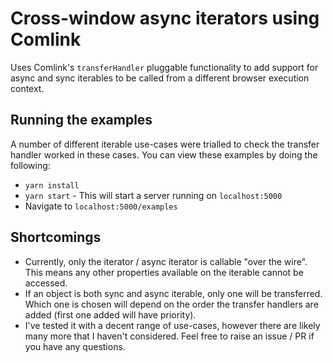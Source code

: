 # Cross-window async iterators using Comlink

Uses Comlink's `transferHandler` pluggable functionality to add support for async and sync iterables to be called from a different browser execution context.

## Running the examples

A number of different iterable use-cases were trialled to check the transfer handler worked in these cases. You can view these examples by doing the following:

- `yarn install`
- `yarn start` - This will start a server running on `localhost:5000`
- Navigate to `localhost:5000/examples`

## Shortcomings

- Currently, only the iterator / async iterator is callable "over the wire". This means any other properties available on the iterable cannot be accessed.
- If an object is both sync and async iterable, only one will be transferred. Which one is chosen will depend on the order the transfer handlers are added (first one added will have priority).
- I've tested it with a decent range of use-cases, however there are likely many more that I haven't considered. Feel free to raise an issue / PR if you have any questions.
